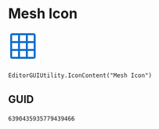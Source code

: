 # Mesh Icon
![](/img/Mesh%20Icon.png)

``` CSharp
EditorGUIUtility.IconContent("Mesh Icon")
```
## GUID
```
6390435935779439466
```
